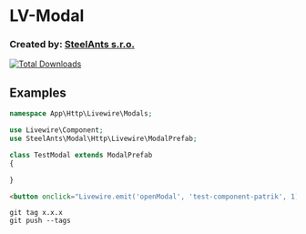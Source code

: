 # LV-Modal
### Created by: [SteelAnts s.r.o.](https://www.steelants.cz/)

[![Total Downloads](https://img.shields.io/packagist/dt/steelants/modal.svg?style=flat-square)](https://packagist.org/packages/steelants/modal)

## Examples
```php
namespace App\Http\Livewire\Modals;

use Livewire\Component;
use SteelAnts\Modal\Http\Livewire\ModalPrefab;

class TestModal extends ModalPrefab
{

}
```
```html
<button onclick="Livewire.emit('openModal', 'test-component-patrik', 1)">Edit User</button>
```
```shell
git tag x.x.x
git push --tags
```
